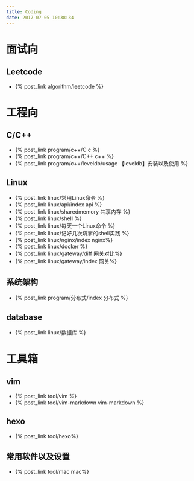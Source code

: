 ```yaml
---
title: Coding
date: 2017-07-05 10:38:34
---
```

# 面试向
## Leetcode
- {% post_link algorithm/leetcode %} 

# 工程向
## C/C++
- {% post_link program/c++/C c %} 
- {% post_link program/c++/C++ c++ %} 
- {% post_link program/c++/leveldb/usage 【leveldb】安装以及使用 %} 

## Linux
- {% post_link linux/常用Linux命令 %} 
- {% post_link linux/api/index api %} 
- {% post_link linux/sharedmemory 共享内存 %}  
- {% post_link linux/shell %}  
- {% post_link linux/每天一个Linux命令 %}  
- {% post_link linux/记好几次坑爹的shell实践 %}  
- {% post_link linux/nginx/index nginx%} 
- {% post_link linux/docker %}  
- {% post_link linux/gateway/diff 网关对比%}  
- {% post_link linux/gateway/index 网关%}  

## 系统架构
- {% post_link program/分布式/index 分布式 %}


## database
- {% post_link linux/数据库 %}  <br>

# 工具箱
## vim
- {% post_link tool/vim %}  
- {% post_link tool/vim-markdown vim-markdown %}  

## hexo
- {% post_link tool/hexo%}  

## 常用软件以及设置
- {% post_link tool/mac mac%}  
